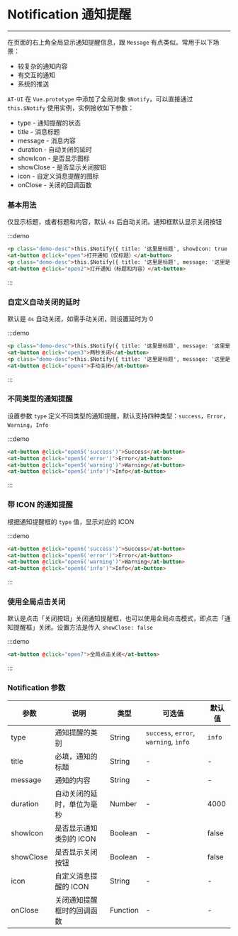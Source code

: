 
# Notification 通知提醒

----

在页面的右上角全局显示通知提醒信息，跟 `Message` 有点类似。常用于以下场景：
- 较复杂的通知内容
- 有交互的通知
- 系统的推送

`AT-UI` 在 `Vue.prototype` 中添加了全局对象 `$Notify`，可以直接通过 `this.$Notify` 使用实例，实例接收如下参数：
- type - 通知提醒的状态
- title - 消息标题
- message - 消息内容
- duration - 自动关闭的延时
- showIcon - 是否显示图标
- showClose - 是否显示关闭按钮
- icon - 自定义消息提醒的图标
- onClose - 关闭的回调函数


### 基本用法

仅显示标题，或者标题和内容，默认 `4s` 后自动关闭。通知框默认显示关闭按钮

:::demo
```html
<p class="demo-desc">this.$Notify({ title: '这里是标题', showIcon: true })</p>
<at-button @click="open">打开通知（仅标题）</at-button>
<p class="demo-desc">this.$Notify({ title: '这里是标题', message: '这里是内容，文案~~~' })</p>
<at-button @click="open2">打开通知（标题和内容）</at-button>
```
:::


### 自定义自动关闭的延时

默认是 `4s` 自动关闭，如需手动关闭，则设置延时为 0

:::demo
```html
<p class="demo-desc">this.$Notify({ title: '这里是标题', message: '这里是内容，文案~~~', duration: 2000 })</p>
<at-button @click="open3">两秒关闭</at-button>
<p class="demo-desc">this.$Notify({ title: '这里是标题', message: '这里是内容，文案~~~', duration: 0 })</p>
<at-button @click="open4">手动关闭</at-button>
```
:::


### 不同类型的通知提醒

设置参数 `type` 定义不同类型的通知提醒，默认支持四种类型：`success`，`Error`，`Warning`，`Info`

:::demo
```html
<at-button @click="open5('success')">Success</at-button>
<at-button @click="open5('error')">Error</at-button>
<at-button @click="open5('warning')">Warning</at-button>
<at-button @click="open5('info')">Info</at-button>
```
:::

### 带 ICON 的通知提醒

根据通知提醒框的 `type` 值，显示对应的 ICON

:::demo
```html
<at-button @click="open6('success')">Success</at-button>
<at-button @click="open6('error')">Error</at-button>
<at-button @click="open6('warning')">Warning</at-button>
<at-button @click="open6('info')">Info</at-button>
```
:::

### 使用全局点击关闭

默认是点击「关闭按钮」关闭通知提醒框，也可以使用全局点击模式，即点击「通知提醒框」关闭。设置方法是传入 `showClose: false`

:::demo
```html
<at-button @click="open7">全局点击关闭</at-button>
```
:::

### Notification 参数

| 参数      | 说明          | 类型      | 可选值                           | 默认值  |
|---------- |-------------- |---------- |--------------------------------  |-------- |
| type | 通知提醒的类别 | String | `success`, `error`, `warning`, `info` | `info` |
| title | 必填，通知的标题 | String | - | - |
| message | 通知的内容 | String | - | - |
| duration | 自动关闭的延时，单位为毫秒 | Number | - | 4000 |
| showIcon | 是否显示通知类别的 ICON | Boolean | - | false |
| showClose | 是否显示关闭按钮 | Boolean | - | false |
| icon | 自定义消息提醒的 ICON | String | - | - |
| onClose | 关闭通知提醒框时的回调函数 | Function | - | - |

<style lang="scss" scoped>
  .demo-desc {
    margin: 8px 0;
    color: #8DABC4;
    font-size: 12px;
  }
</style>

<script>
export default {
  methods: {
    open() {
      this.$Notify({
        title: '这里是标题',
        showIcon: true
      })
    },
    open2() {
      this.$Notify({
        title: '这里是标题',
        message: '这里是内容，文案~~~'
      })
    },
    open3() {
      this.$Notify({
        title: '这里是标题',
        message: '这里是内容，文案~~~',
        duration: 2000
      })
    },
    open4() {
      this.$Notify({
        title: '这里是标题',
        message: '这里是内容，文案~~~',
        duration: 0
      })
    },
    open5(type) {
      this.$Notify({
        title: '这里是标题',
        message: '这里是内容，文案~~~',
        type: type
      })
    },
    open6(type) {
      this.$Notify({
        title: '这里是标题',
        message: '这里是内容，文案~~~',
        type: type,
        showIcon: true
      })
    },
    open7() {
      this.$Notify({
        title: '这里是标题',
        message: '这里是内容，文案~~~',
        showIcon: true,
        showClose: false
      })
    }
  }
}
</script>
